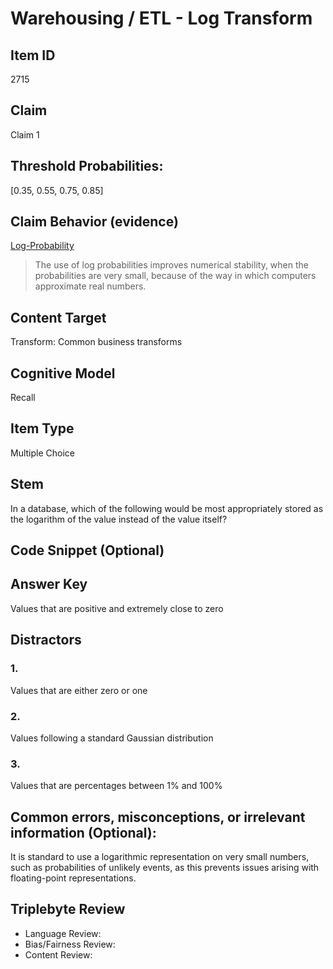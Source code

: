 # Warehousing / ETL - Log Transform

## Item ID
2715

## Claim
Claim 1

## Threshold Probabilities:
[0.35, 0.55, 0.75, 0.85]

## Claim Behavior (evidence)
[Log-Probability](https://en.wikipedia.org/wiki/Log_probability)

> The use of log probabilities improves numerical stability, when the probabilities are very small, because of the way in which computers approximate real numbers.

## Content Target
Transform: Common business transforms

## Cognitive Model
Recall

## Item Type
Multiple Choice

## Stem
In a database, which of the following would be most appropriately stored as the logarithm of the value instead of the value itself?

## Code Snippet (Optional)

## Answer Key
Values that are positive and extremely close to zero

## Distractors
### 1.
Values that are either zero or one

### 2.
Values following a standard Gaussian distribution

### 3.
Values that are percentages between 1% and 100%

## Common errors, misconceptions, or irrelevant information (Optional):
It is standard to use a logarithmic representation on very small numbers, such as probabilities of unlikely events, as this prevents issues arising with floating-point representations.

## Triplebyte Review
- Language Review:
- Bias/Fairness Review:
- Content Review:
